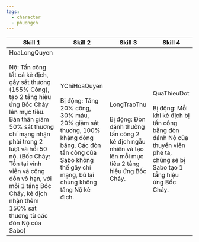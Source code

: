 ```yaml
---
tags:
  - character
  - phuongch
---
```


| Skill 1                                                                                                                                                                                                                                                                                                                                    | Skill 2                                                                                                                                                                                   | Skill 3                                                                                                                         | Skill 4                                                                                                                                             |
| ------------------------------------------------------------------------------------------------------------------------------------------------------------------------------------------------------------------------------------------------------------------------------------------------------------------------------------------ | ----------------------------------------------------------------------------------------------------------------------------------------------------------------------------------------- | ------------------------------------------------------------------------------------------------------------------------------- | --------------------------------------------------------------------------------------------------------------------------------------------------- |
| HoaLongQuyen  <br>  <br>Nộ: Tấn công tất cả kẻ địch, gây sát thương (155% Công), tạo 2 tầng hiệu ứng Bốc Cháy lên mục tiêu. Bản thân giảm 50% sát thương chí mạng nhận phải trong 2 lượt và hồi 50 nộ. (Bốc Cháy: Tồn tại vĩnh viễn và cộng dồn vô hạn, với mỗi 1 tầng Bốc Cháy, kẻ địch nhận thêm 150% sát thương từ các đòn Nộ của Sabo) | YChiHoaQuyen  <br>  <br>Bị động: Tăng 20% công, 30% máu, 20% giảm sát thương, 100% kháng đóng băng. Các đòn tấn công của Sabo không thể gây chí mạng, bù lại chúng không tăng Nộ kẻ địch. | LongTraoThu  <br>  <br>Bị động: Đòn đánh thường tấn công 2 kẻ địch ngẫu nhiên và tạo lên mỗi mục tiêu 2 tầng hiệu ứng Bốc Cháy. | QuaThieuDot  <br>  <br>Bị động: Mỗi khi kẻ địch bị tấn công bằng đòn đánh Nộ của thuyền viên phe ta, chúng sẽ bị Sabo tạo 1 tầng hiệu ứng Bốc Cháy. |
